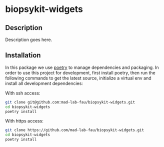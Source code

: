 # biopsykit-widgets

## Description
Description goes here.

## Installation
In this package we use [poetry](https://python-poetry.org/) to manage dependencies and packaging. In order to use this project for development, first install poetry, then run the following commands to get the latest source, initialize a virtual env and install all development dependencies:

With ssh access:
```bash
git clone git@github.com:mad-lab-fau/biopsykit-widgets.git
cd biopsykit-widgets
poetry install
```

With https access:
```bash
git clone https://github.com/mad-lab-fau/biopsykit-widgets.git
cd biopsykit-widgets
poetry install
```